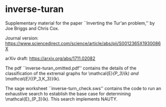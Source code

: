 # inverse-turan
Supplementary material for the paper ``Inverting the Tur\'an problem,'' by Joe Briggs and Chris Cox.

Journal version: https://www.sciencedirect.com/science/article/abs/pii/S0012365X1930086X

arXiv draft: https://arxiv.org/abs/1711.02082

The pdf ``inverse-turan_omitted.pdf'' contains the details of the classification of the extremal graphs for \mathcal{E}_{P_3}(k) and \mathcal{E}_{\{P_3,K_3\}}(k).

The sage worksheet ``inverse-turn_check.sws'' contains the code to run an exhaustive search to establish the base case for determining \mathcal{E}_{P_3}(k). This search implements NAUTY.
